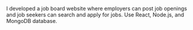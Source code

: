  I developed a job board website where employers can post job openings and job seekers can search and apply for jobs. Use React, Node.js, and MongoDB database.
